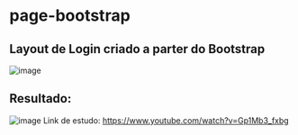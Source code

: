 # page-bootstrap
## Layout de Login criado a parter do Bootstrap
![image](https://github.com/naokimura4/page-bootstrap/assets/108197374/41dd11c3-60c4-441f-86e2-281c0fe7108f)
## Resultado:
![image](https://github.com/naokimura4/page-bootstrap/assets/108197374/01089812-d52d-4aee-82b8-98709b70d916)
Link de estudo: https://www.youtube.com/watch?v=Gp1Mb3_fxbg
